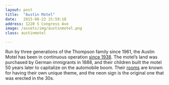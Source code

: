 ```yaml
---
layout: post
title:  "Austin Motel"
date:   2015-08-22 15:59:18
address: 1220 S Congress Ave
image: /assets/img/austinmotel.png
class: austinmotel

---
```

Run by three generations of the Thompson family since 1961, the Austin Motel has been in continuous operation [since 1938](http://www.austinmotel.com/history.html). The motel’s land was purchased by German immigrants in 1888, and their children built the motel 50 years later to capitalize on the automobile boom. Their [rooms](http://www.austinmotel.com/roommap.html) are known for having their own unique theme, and the neon sign is the original one that was erected in the 30s.
